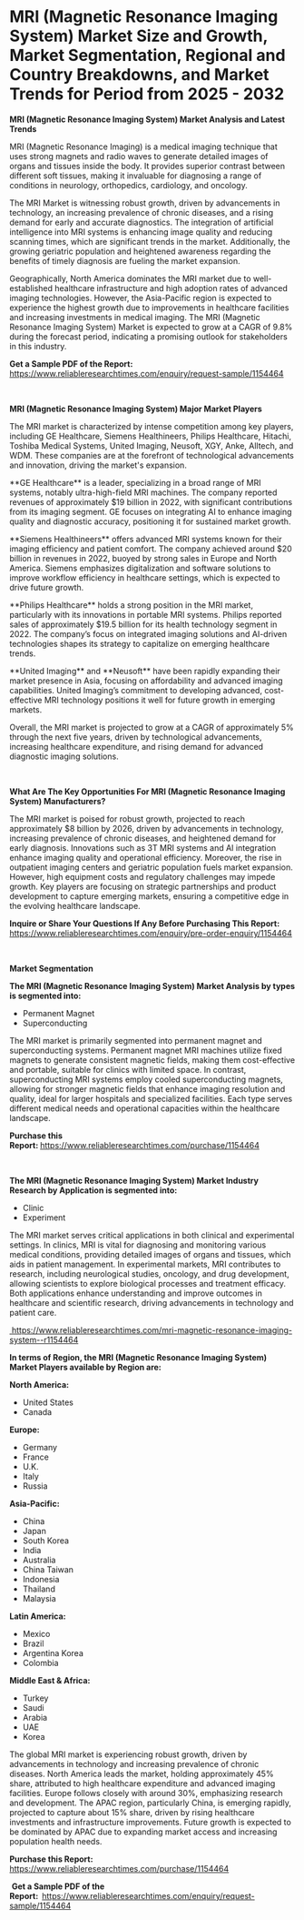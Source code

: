 <p><h1>MRI (Magnetic Resonance Imaging System) Market Size and Growth, Market Segmentation, Regional and Country Breakdowns, and Market Trends for Period from 2025 -  2032</h1></p><p><strong>MRI (Magnetic Resonance Imaging System) Market Analysis and Latest Trends</strong></p>
<p><p>MRI (Magnetic Resonance Imaging) is a medical imaging technique that uses strong magnets and radio waves to generate detailed images of organs and tissues inside the body. It provides superior contrast between different soft tissues, making it invaluable for diagnosing a range of conditions in neurology, orthopedics, cardiology, and oncology.</p><p>The MRI Market is witnessing robust growth, driven by advancements in technology, an increasing prevalence of chronic diseases, and a rising demand for early and accurate diagnostics. The integration of artificial intelligence into MRI systems is enhancing image quality and reducing scanning times, which are significant trends in the market. Additionally, the growing geriatric population and heightened awareness regarding the benefits of timely diagnosis are fueling the market expansion.</p><p>Geographically, North America dominates the MRI market due to well-established healthcare infrastructure and high adoption rates of advanced imaging technologies. However, the Asia-Pacific region is expected to experience the highest growth due to improvements in healthcare facilities and increasing investments in medical imaging. The MRI (Magnetic Resonance Imaging System) Market is expected to grow at a CAGR of 9.8% during the forecast period, indicating a promising outlook for stakeholders in this industry.</p></p>
<p><strong>Get a Sample PDF of the Report:&nbsp;</strong> <a href="https://www.reliableresearchtimes.com/enquiry/request-sample/1154464?utm_campaign=3113&utm_medium=2&utm_source=Github&utm_content=ia&utm_term=14042025&utm_id=mri-magnetic-resonance-imaging-system">https://www.reliableresearchtimes.com/enquiry/request-sample/1154464</a></p>
<p>&nbsp;</p>
<p><strong>MRI (Magnetic Resonance Imaging System) Major Market Players</strong></p>
<p><p>The MRI market is characterized by intense competition among key players, including GE Healthcare, Siemens Healthineers, Philips Healthcare, Hitachi, Toshiba Medical Systems, United Imaging, Neusoft, XGY, Anke, Alltech, and WDM. These companies are at the forefront of technological advancements and innovation, driving the market's expansion.</p><p>**GE Healthcare** is a leader, specializing in a broad range of MRI systems, notably ultra-high-field MRI machines. The company reported revenues of approximately $19 billion in 2022, with significant contributions from its imaging segment. GE focuses on integrating AI to enhance imaging quality and diagnostic accuracy, positioning it for sustained market growth.</p><p>**Siemens Healthineers** offers advanced MRI systems known for their imaging efficiency and patient comfort. The company achieved around $20 billion in revenues in 2022, buoyed by strong sales in Europe and North America. Siemens emphasizes digitalization and software solutions to improve workflow efficiency in healthcare settings, which is expected to drive future growth.</p><p>**Philips Healthcare** holds a strong position in the MRI market, particularly with its innovations in portable MRI systems. Philips reported sales of approximately $19.5 billion for its health technology segment in 2022. The company’s focus on integrated imaging solutions and AI-driven technologies shapes its strategy to capitalize on emerging healthcare trends.</p><p>**United Imaging** and **Neusoft** have been rapidly expanding their market presence in Asia, focusing on affordability and advanced imaging capabilities. United Imaging’s commitment to developing advanced, cost-effective MRI technology positions it well for future growth in emerging markets.</p><p>Overall, the MRI market is projected to grow at a CAGR of approximately 5% through the next five years, driven by technological advancements, increasing healthcare expenditure, and rising demand for advanced diagnostic imaging solutions.</p></p>
<p>&nbsp;</p>
<p><strong>What Are The Key Opportunities For MRI (Magnetic Resonance Imaging System) Manufacturers?</strong></p>
<p><p>The MRI market is poised for robust growth, projected to reach approximately $8 billion by 2026, driven by advancements in technology, increasing prevalence of chronic diseases, and heightened demand for early diagnosis. Innovations such as 3T MRI systems and AI integration enhance imaging quality and operational efficiency. Moreover, the rise in outpatient imaging centers and geriatric population fuels market expansion. However, high equipment costs and regulatory challenges may impede growth. Key players are focusing on strategic partnerships and product development to capture emerging markets, ensuring a competitive edge in the evolving healthcare landscape.</p></p>
<p><strong>Inquire or Share Your Questions If Any Before Purchasing This Report:</strong> <a href="https://www.reliableresearchtimes.com/enquiry/pre-order-enquiry/1154464?utm_campaign=3113&utm_medium=2&utm_source=Github&utm_content=ia&utm_term=14042025&utm_id=mri-magnetic-resonance-imaging-system">https://www.reliableresearchtimes.com/enquiry/pre-order-enquiry/1154464</a></p>
<p>&nbsp;</p>
<p><strong>Market Segmentation</strong></p>
<p><strong>The MRI (Magnetic Resonance Imaging System) Market Analysis by types is segmented into:</strong></p>
<p><ul><li>Permanent Magnet</li><li>Superconducting</li></ul></p>
<p><p>The MRI market is primarily segmented into permanent magnet and superconducting systems. Permanent magnet MRI machines utilize fixed magnets to generate consistent magnetic fields, making them cost-effective and portable, suitable for clinics with limited space. In contrast, superconducting MRI systems employ cooled superconducting magnets, allowing for stronger magnetic fields that enhance imaging resolution and quality, ideal for larger hospitals and specialized facilities. Each type serves different medical needs and operational capacities within the healthcare landscape.</p></p>
<p><strong>Purchase this Report:&nbsp;</strong><a href="https://www.reliableresearchtimes.com/purchase/1154464?utm_campaign=3113&utm_medium=2&utm_source=Github&utm_content=ia&utm_term=14042025&utm_id=mri-magnetic-resonance-imaging-system">https://www.reliableresearchtimes.com/purchase/1154464</a></p>
<p>&nbsp;</p>
<p><strong>The MRI (Magnetic Resonance Imaging System) Market Industry Research by Application is segmented into:</strong></p>
<p><ul><li>Clinic</li><li>Experiment</li></ul></p>
<p><p>The MRI market serves critical applications in both clinical and experimental settings. In clinics, MRI is vital for diagnosing and monitoring various medical conditions, providing detailed images of organs and tissues, which aids in patient management. In experimental markets, MRI contributes to research, including neurological studies, oncology, and drug development, allowing scientists to explore biological processes and treatment efficacy. Both applications enhance understanding and improve outcomes in healthcare and scientific research, driving advancements in technology and patient care.</p></p>
<p><a href="https://www.reliableresearchtimes.com/mri-magnetic-resonance-imaging-system--r1154464?utm_campaign=3113&utm_medium=2&utm_source=Github&utm_content=ia&utm_term=14042025&utm_id=mri-magnetic-resonance-imaging-system">&nbsp;https://www.reliableresearchtimes.com/mri-magnetic-resonance-imaging-system--r1154464</a></p>
<p><strong>In terms of Region, the MRI (Magnetic Resonance Imaging System) Market Players available by Region are:</strong></p>
<p>
    <p> <strong> North America: </strong>
        <ul>
            <li>United States</li>
            <li>Canada</li>
        </ul>
        </p> 
    <p> <strong> Europe: </strong>
        <ul>
            <li>Germany</li>
            <li>France</li>
            <li>U.K.</li>
            <li>Italy</li>
            <li>Russia</li>
        </ul>
        </p> 
    <p> <strong> Asia-Pacific: </strong>
        <ul>
            <li>China</li>
            <li>Japan</li>
            <li>South Korea</li>
            <li>India</li>
            <li>Australia</li>
            <li>China Taiwan</li>
            <li>Indonesia</li>
            <li>Thailand</li>
            <li>Malaysia</li>
        </ul>
        </p> 
    <p> <strong> Latin America: </strong>
        <ul>
            <li>Mexico</li>
            <li>Brazil</li>
            <li>Argentina Korea</li>
            <li>Colombia</li>
        </ul>
        </p> 
    <p> <strong> Middle East & Africa: </strong>
        <ul>
            <li>Turkey</li>
            <li>Saudi</li>
            <li>Arabia</li>
            <li>UAE</li>
            <li>Korea</li>
        </ul>
    </p>
    </p>
<p><p>The global MRI market is experiencing robust growth, driven by advancements in technology and increasing prevalence of chronic diseases. North America leads the market, holding approximately 45% share, attributed to high healthcare expenditure and advanced imaging facilities. Europe follows closely with around 30%, emphasizing research and development. The APAC region, particularly China, is emerging rapidly, projected to capture about 15% share, driven by rising healthcare investments and infrastructure improvements. Future growth is expected to be dominated by APAC due to expanding market access and increasing population health needs.</p></p>
<p><strong>Purchase this Report: </strong><a href="https://www.reliableresearchtimes.com/purchase/1154464?utm_campaign=3113&utm_medium=2&utm_source=Github&utm_content=ia&utm_term=14042025&utm_id=mri-magnetic-resonance-imaging-system">https://www.reliableresearchtimes.com/purchase/1154464</a></p>
<p>&nbsp;<strong>Get a Sample PDF of the Report:&nbsp;&nbsp;</strong><a href="https://www.reliableresearchtimes.com/enquiry/request-sample/1154464?utm_campaign=3113&utm_medium=2&utm_source=Github&utm_content=ia&utm_term=14042025&utm_id=mri-magnetic-resonance-imaging-system">https://www.reliableresearchtimes.com/enquiry/request-sample/1154464</a></p>
<p><strong></strong></p>
<p><p></p><p></p><p></p></p>